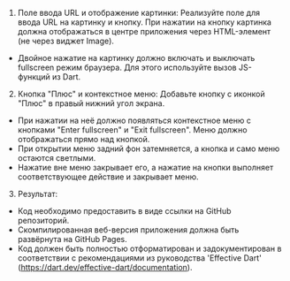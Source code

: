 1. Поле ввода URL и отображение картинки:
Реализуйте поле для ввода URL на картинку и кнопку. При нажатии на кнопку картинка должна отображаться в центре приложения через HTML-элемент <img> (не через виджет Image).
- Двойное нажатие на картинку должно включать и выключать fullscreen режим браузера. Для этого используйте вызов JS-функций из Dart.

2. Кнопка "Плюс" и контекстное меню:
Добавьте кнопку с иконкой "Плюс" в правый нижний угол экрана.
- При нажатии на неё должно появляться контекстное меню с кнопками "Enter fullscreen" и "Exit fullscreen". Меню должно отображаться прямо над кнопкой.
- При открытии меню задний фон затемняется, а кнопка и само меню остаются светлыми.
- Нажатие вне меню закрывает его, а нажатие на кнопки выполняет соответствующее действие и закрывает меню.

3. Результат:
- Код необходимо предоставить в виде ссылки на GitHub репозиторий.
- Скомпилированная веб-версия приложения должна быть развёрнута на GitHub Pages.
- Код должен быть полностью отформатирован и задокументирован в соответствии с рекомендациями из руководства 'Effective Dart' (https://dart.dev/effective-dart/documentation).
